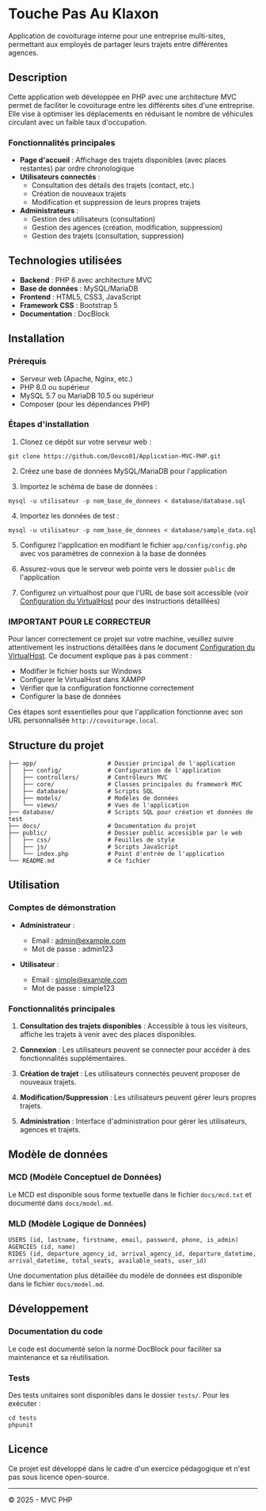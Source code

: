 # Touche Pas Au Klaxon

Application de covoiturage interne pour une entreprise multi-sites, permettant aux employés de partager leurs trajets entre différentes agences.

## Description

Cette application web développée en PHP avec une architecture MVC permet de faciliter le covoiturage entre les différents sites d'une entreprise. Elle vise à optimiser les déplacements en réduisant le nombre de véhicules circulant avec un faible taux d'occupation.

### Fonctionnalités principales

- **Page d'accueil** : Affichage des trajets disponibles (avec places restantes) par ordre chronologique
- **Utilisateurs connectés** :
  - Consultation des détails des trajets (contact, etc.)
  - Création de nouveaux trajets
  - Modification et suppression de leurs propres trajets
- **Administrateurs** :
  - Gestion des utilisateurs (consultation)
  - Gestion des agences (création, modification, suppression)
  - Gestion des trajets (consultation, suppression)

## Technologies utilisées

- **Backend** : PHP 8 avec architecture MVC
- **Base de données** : MySQL/MariaDB
- **Frontend** : HTML5, CSS3, JavaScript
- **Framework CSS** : Bootstrap 5
- **Documentation** : DocBlock

## Installation

### Prérequis

- Serveur web (Apache, Nginx, etc.)
- PHP 8.0 ou supérieur
- MySQL 5.7 ou MariaDB 10.5 ou supérieur
- Composer (pour les dépendances PHP)

### Étapes d'installation

1. Clonez ce dépôt sur votre serveur web :
```
git clone https://github.com/Devco01/Application-MVC-PHP.git
```

2. Créez une base de données MySQL/MariaDB pour l'application

3. Importez le schéma de base de données :
```
mysql -u utilisateur -p nom_base_de_donnees < database/database.sql
```

4. Importez les données de test :
```
mysql -u utilisateur -p nom_base_de_donnees < database/sample_data.sql
```

5. Configurez l'application en modifiant le fichier `app/config/config.php` avec vos paramètres de connexion à la base de données

6. Assurez-vous que le serveur web pointe vers le dossier `public` de l'application

7. Configurez un virtualhost pour que l'URL de base soit accessible (voir [Configuration du VirtualHost](docs/virtualhost.md) pour des instructions détaillées)

### IMPORTANT POUR LE CORRECTEUR

Pour lancer correctement ce projet sur votre machine, veuillez suivre attentivement les instructions détaillées dans le document [Configuration du VirtualHost](docs/virtualhost.md). Ce document explique pas à pas comment :

- Modifier le fichier hosts sur Windows
- Configurer le VirtualHost dans XAMPP
- Vérifier que la configuration fonctionne correctement
- Configurer la base de données

Ces étapes sont essentielles pour que l'application fonctionne avec son URL personnalisée `http://covoiturage.local`.

## Structure du projet

```
├── app/                    # Dossier principal de l'application
│   ├── config/             # Configuration de l'application
│   ├── controllers/        # Contrôleurs MVC
│   ├── core/               # Classes principales du framework MVC
│   ├── database/           # Scripts SQL
│   ├── models/             # Modèles de données
│   └── views/              # Vues de l'application
├── database/               # Scripts SQL pour création et données de test
├── docs/                   # Documentation du projet
├── public/                 # Dossier public accessible par le web
│   ├── css/                # Feuilles de style
│   ├── js/                 # Scripts JavaScript
│   └── index.php           # Point d'entrée de l'application
└── README.md               # Ce fichier
```

## Utilisation

### Comptes de démonstration

- **Administrateur** :
  - Email : admin@example.com
  - Mot de passe : admin123

- **Utilisateur** :
  - Email : simple@example.com
  - Mot de passe : simple123

### Fonctionnalités principales

1. **Consultation des trajets disponibles** : Accessible à tous les visiteurs, affiche les trajets à venir avec des places disponibles.

2. **Connexion** : Les utilisateurs peuvent se connecter pour accéder à des fonctionnalités supplémentaires.

3. **Création de trajet** : Les utilisateurs connectés peuvent proposer de nouveaux trajets.

4. **Modification/Suppression** : Les utilisateurs peuvent gérer leurs propres trajets.

5. **Administration** : Interface d'administration pour gérer les utilisateurs, agences et trajets.

## Modèle de données

### MCD (Modèle Conceptuel de Données)

Le MCD est disponible sous forme textuelle dans le fichier `docs/mcd.txt` et documenté dans `docs/model.md`.

### MLD (Modèle Logique de Données)

```
USERS (id, lastname, firstname, email, password, phone, is_admin)
AGENCIES (id, name)
RIDES (id, departure_agency_id, arrival_agency_id, departure_datetime, arrival_datetime, total_seats, available_seats, user_id)
```

Une documentation plus détaillée du modèle de données est disponible dans le fichier `docs/model.md`.

## Développement

### Documentation du code

Le code est documenté selon la norme DocBlock pour faciliter sa maintenance et sa réutilisation.

### Tests

Des tests unitaires sont disponibles dans le dossier `tests/`. Pour les exécuter :

```
cd tests
phpunit
```

## Licence

Ce projet est développé dans le cadre d'un exercice pédagogique et n'est pas sous licence open-source.

---

© 2025 - MVC PHP